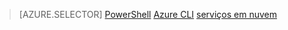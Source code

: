 > [AZURE.SELECTOR]
[PowerShell](load-balancer-get-started-ilb-classic-ps.md)
[Azure CLI](load-balancer-get-started-ilb-classic-cli.md)
[serviços em nuvem](load-balancer-get-started-ilb-classic-cloud.md)